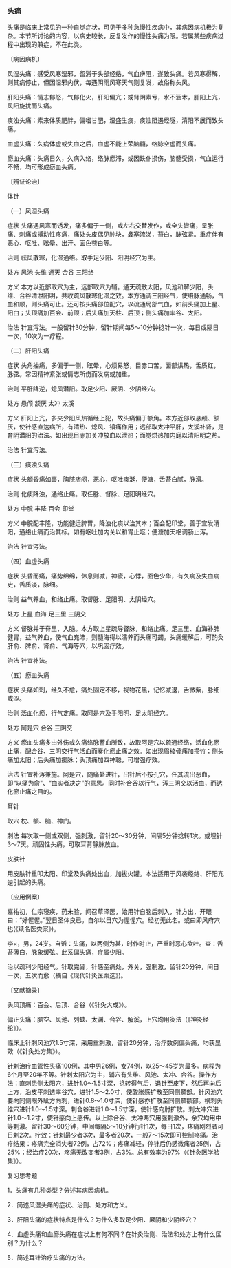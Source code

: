 ### 头痛

头痛是临床上常见的一种自觉症状，可见于多种急慢性疾病中，其病因病机极为复杂。本节所讨论的内容，以病史较长，反复发作的慢性头痛为限。若属某些疾病过程中出现的兼症，不在此类。

〔病因病机〕

风湿头痛：感受风寒湿邪，留滞于头部经络，气血痹阻，遂致头痛。若风寒得解，则其病停止，但因湿邪内伏，每遇阴雨风寒天气则复发，故俗称头风。

肝阳头痛：情志郁怒，气郁化火，肝阳偏亢；或肾阴素亏，水不涵木，肝阳上亢，风阳旋扰而头痛。

痰浊头痛：素来体质肥胖，偏嗜甘肥，湿盛生痰，痰浊阻遏经隧，清阳不展而致头痛。

血虚头痛：久病体虚或失血之后，血虚不能上荣脑髓，络脉空虚而头痛。

瘀血头痛：头痛日久，久病入络，络脉瘀滞，或因跌仆损伤，脑髓受损，气血运行不畅，均可形成瘀血头痛。

〔辨证论治〕

体针

（一）风湿头痛

症状  头痛遇风寒而诱发，痛多偏于一侧，或左右交替发作，或全头皆痛，呈胀痛、刺痛或搏动性疼痛，痛处头皮偶见肿块，鼻塞流涕，苔白，脉弦紧。重症伴有恶心、呕吐、眩晕、出汗、面色苍白等。

治则  祛风散寒，化湿通络。取手足少阳、阳明经穴为主。

处方  风池  头维  通天  合谷  三阳络

方义  本方以近部取穴为主，远部取穴为辅。通天疏散太阳，风池和解少阳，头维、合谷清泄阳明，共收疏风散寒化湿之效。本方通调三阳经气，使络脉通畅，气血和顺，则头痛可止。还可按头痛部位配穴，以疏通局部气血，如前头痛加上星、阳白；头顶痛加百会、前顶；后头痛加天柱、后顶；侧头痛加率谷、太阳。

治法  针宜泻法。一般留针30分钟，留针期间每5～10分钟捻针一次，每日或隔日一次，10次为一疗程。

（二）肝阳头痛

症状  头角抽痛，多偏于一侧，眩晕，心烦易怒，目赤口苦，面部烘热，舌质红，脉弦。常因精神紧张或情志所伤而发病或加重。

治则  平肝降逆，熄风潜阳。取足少阳、厥阴、少阴经穴。

处方  悬颅  颔厌  太冲  太溪

方义  肝阳上亢，多夹少阳风热循经上犯，故头痛偏于额角。本方近部取悬颅、颔厌，使针感直达病所，有清热、熄风、镇痛作用；远部取太冲平肝，太溪补肾，是育阴潜阳的治法。如出现目赤加关冲放血以泄热；面觉烘热加内庭以清阳明之热。

治法  针宜泻法。

（三）痰浊头痛

症状  头额昏痛如裹，胸脘痞闷，恶心，呕吐痰涎，便溏，舌苔白腻，脉滑。

治则  化痰降浊，通络止痛。取任脉、督脉、足阳明经穴。

处方  中脘  丰降  百会  印堂

方义  中脘配丰隆，功能健运脾胃，降浊化痰以治其本；百会配印堂，善于宣发清阳，通络止痛而治其标。如有呕吐加内关以和胃止呕；便溏加天枢调肠止泻。

治法  针宜泻法。

（四）血虚头痛

症状  头昏而痛，痛势绵绵，休息则减，神疲，心悸，面色少华，有久病及失血病史，舌质淡，脉细。

治则  益气养血，和络止痛。取督脉、足阳明、太阴经穴。

处方  上星  血海  足三里  三阴交

方义  督脉并于脊里，入脑。本方取上星疏导督脉，和络止痛。足三里、血海补脾健胃，益气养血，使气血充沛，则髓海得以濡养而头痛可蠲。头痛缓解后，可酌灸肝俞、脾俞、肾俞、气海等穴，以巩固疗效。

治法  针宜补法。

（五）瘀血头痛

症状  头痛如刺，经久不愈，痛处固定不移，视物花黑，记忆减退，舌微紫，脉细或涩。

治则  活血化瘀，行气定痛。取阿是穴及手阳明、足太阴经穴。

处方  阿是穴  合谷  三阴交

方义  瘀血头痛多由外伤或久痛络脉蓄血所致，故取阿是穴以疏通经络，活血化瘀止痛，配合谷、三阴交行气活血而奏化瘀止痛之效。如出现眉棱骨痛加攒竹；侧头痛加太阳；后头痛加瘈脉；头顶痛加四神聪，可增强疗效。

治法  针宜补泻兼施。阿是穴，随痛处进针，出针后不按孔穴，任其流出恶血，即“以痛为俞"、“血实者决之”的意思。同时补合谷以行气，泻三阴交以活血，而达化瘀止痛之目的。

耳针

取穴  枕、额、脑、神门。

刺法  每次取一侧或双侧，强刺激，留针20～30分钟，间隔5分钟捻转1次。或埋针3～7天。顽固性头痛，可取耳背静脉放血。

皮肤针

用皮肤针重叩太阳、印堂及头痛处出血，加拔火罐。本法适用于风袭经络、肝阳亢逆引起的头痛。

〔应用例案〕

嘉祐初，仁宗寝疾，药未验，间召草泽医，始用针自脑后刺入，针方出，开眼曰：“好惺惺。”翌日圣体良已。自尔以目穴为惺惺穴。经初无此名。或曰即风府穴也(《续名医类案》)。

李×，男，24岁。自诉：头痛，以两侧为甚，时作时止，严重时恶心欲吐。查：舌苔薄白，脉象缓弦。此系偏头痛，症属少阳。

治以疏利少阳经气。针取完骨，针感至痛处，外关，强制激，留针20分钟，间日一次，五次而愈（摘自《现代针灸医案选》)。

〔文献摘录〕

头风顶痛：百会、后顶、合谷（《针灸大成》）。

偏正头痛：脑空、风池、列缺、太渊、合谷、解溪，上穴均用灸法（《神灸经纶》）。

临床上针刺风池穴1.5寸深，采用重刺激，留针20分钟，治疗数例偏头痛，均获显效（《针灸处方集》）。

针刺治疗血管性头痛100例，其中男26例，女74例，以25～45岁为最多。病程为6个月至20年不等。针刺太阳穴为主，辅穴有头维、风池、太冲、合谷。操作方法：直刺患侧太阳穴，进针1.0～1.5寸深，捻转得气后，退针至皮下，然后再向后上方，沿皮平刺透率谷穴，进针1.5～2.0寸，使酸胀感扩散至同侧颞部。针风池穴要向同侧眼外眦方向刺，进针0.8～1.0寸深，使针感亦扩散至同侧颞额部。横刺头维穴进针1.0～1.5寸深。刺合谷进针1.0～1.5寸深，使针感向肘扩散。刺太冲穴进针1.0～1.2寸，使针感向上感传。以上除合谷、太冲两穴用强刺激外，余穴均用中等刺激。留针30～60分钟，中间每隔5～10分钟行针1次，每日1次，疼痛剧烈者可日刺2次。疗效：针刺最少者3次，最多者20次，一般7～15次即可控制疼痛。治疗结果：疼痛完全消失者72例，占72%；疼痛减轻，停针后仍感微痛者25例，占25%；经治疗20次，疼痛无改变者3例，占3%。总有效率为97%（《针灸医学验集》）。

复习思考题

1．头痛有几种类型？分述其病因病机。

2．简述风湿头痛的症状、治则、处方和方义。

3．肝阳头痛的症状特点是什么？为什么多取足少阳、厥阴和少阴经穴？

4．血虚头痛和血瘀头痛在症状上有何不同？在针灸治则、治法和处方上有什么区别？为什么？

5．简述耳针治疗头痛的方法。